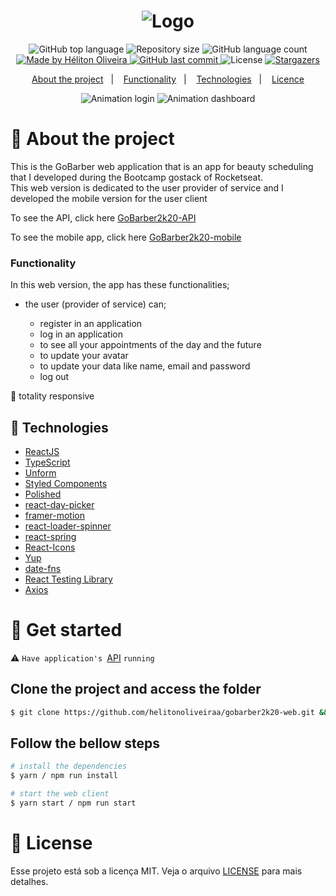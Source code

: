 <h1 align="center">
  <img src="https://res.cloudinary.com/dzn5ixmhq/image/upload/v1615852564/gobarber/GoBarber_1_vas4ar.png" alt="Logo" />
</h1>

<p align="center">
  <img alt="GitHub top language" src="https://img.shields.io/github/languages/top/helitonoliveiraa/gobarber2k20-web.svg?color=%23FF9000">

  <img alt="Repository size" src="https://img.shields.io/github/repo-size/helitonoliveiraa/gobarber2k20-web.svg?color=%23FF9000">

  <img alt="GitHub language count" src="https://img.shields.io/github/languages/count/helitonoliveiraa/gobarber2k20-web?color=%23FF9000">

  <a href="https://www.linkedin.com/in/helitonoliveira/">
    <img alt="Made by Héliton Oliveira" src="https://img.shields.io/badge/made%20by-Héliton Oliveira-%23FF9000">
  </a>

  <a href="https://github.com/helitonoliveiraa/gobarber2k20-web/commits/master">
    <img alt="GitHub last commit" src="https://img.shields.io/github/last-commit/helitonoliveiraa/gobarber2k20-web?color=%23FF9000">
  </a>

  <img alt="License" src="https://img.shields.io/badge/license-MIT-%23FF9000">

  <a href="https://github.com/helitonoliveiraa/gobarber2k20-web/stargazers">
    <img alt="Stargazers" src="https://img.shields.io/github/stars/helitonoliveiraa/gobarber2k20-web?style=social">
  </a>
</p>

<p align="center">
  <a href="#rocket-about-the-project">About the project</a>&nbsp;&nbsp;&nbsp;|&nbsp;&nbsp;&nbsp;
   <a href="#wrench-functionality">Functionality</a>&nbsp;&nbsp;&nbsp;|&nbsp;&nbsp;&nbsp;
  <a href="#wrench-technologies">Technologies</a>&nbsp;&nbsp;&nbsp;|&nbsp;&nbsp;&nbsp;
  <a href="#memo-license">Licence</a>
</p>

<p align="center">
  <img src="https://res.cloudinary.com/dzn5ixmhq/image/upload/v1615852406/gobarber/animation1_y1krw7.gif" alt="Animation login">

  <img src="https://res.cloudinary.com/dzn5ixmhq/image/upload/v1615851672/gobarber/animation2_wxosbo.gif" alt="Animation dashboard">
</p>

# :rocket: About the project

This is the GoBarber web application that is an app for beauty scheduling that I developed during the Bootcamp gostack of Rocketseat.<br />
This web version is dedicated to the user provider of service and I developed the mobile version for the user client

To see the API, click here [GoBarber2k20-API](https://github.com/helitonoliveiraa/gobarber2k20-api)

To see the mobile app, click here [GoBarber2k20-mobile](https://github.com/helitonoliveiraa/gobarber2k20-mobile)

### Functionality

In this web version, the app has these functionalities;

<ul>
  <li>the user (provider of service) can;</li>
  <ul>
    <li>register in an application</li>
    <li>log in an application</li>
    <li>to see all your appointments of the day and the future</li>
    <li>to update your avatar</li>
    <li>to update your data like name, email and password</li>
    <li>log out</li>
  </ul>
</ul>

 🎨 totality responsive

## :wrench: Technologies

- [ReactJS](https://pt-br.reactjs.org/)
- [TypeScript](https://www.typescriptlang.org/)
- [Unform](https://unform.dev/)
- [Styled Components](https://styled-components.com/)
- [Polished](https://polished.js.org/)
- [react-day-picker](https://react-day-picker.js.org/)
- [framer-motion](https://www.framer.com/)
- [react-loader-spinner](https://www.npmjs.com/package/react-loader-spinner)
- [react-spring](https://www.react-spring.io/)
- [React-Icons](https://react-icons.github.io/react-icons/)
- [Yup](https://github.com/jquense/yup)
- [date-fns](https://date-fns.org/)
- [React Testing Library](https://testing-library.com/docs/react-testing-library/intro/)
- [Axios](https://github.com/axios/axios)

# :tada: Get started

⚠ `Have application's `[API](https://github.com/helitonoliveiraa/gobarber2k20-api) `running`

## Clone the project and access the folder

```bash
$ git clone https://github.com/helitonoliveiraa/gobarber2k20-web.git && cd gobarber2k20-web
```

## Follow the bellow steps

```bash
# install the dependencies
$ yarn / npm run install

# start the web client
$ yarn start / npm run start
```
# :memo: License

Esse projeto está sob a licença MIT. Veja o arquivo [LICENSE](https://github.com/helitonoliveiraa/gobarber2k20-web/blob/main/LICENSE) para mais detalhes.
